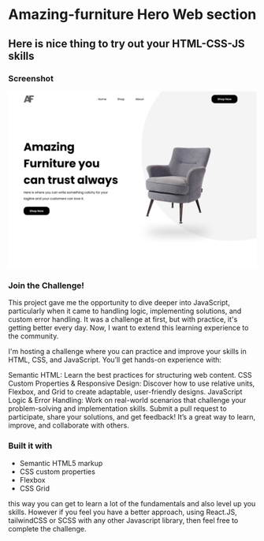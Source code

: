# Amazing-furniture Hero Web section

## Here is nice thing to try out your HTML-CSS-JS skills

### Screenshot

![Desktop Screens Solution](images/amazing.png)

### Join the Challenge!

This project gave me the opportunity to dive deeper into JavaScript, particularly when it came to handling logic, implementing solutions, and custom error handling. It was a challenge at first, but with practice, it's getting better every day. Now, I want to extend this learning experience to the community.

I'm hosting a challenge where you can practice and improve your skills in HTML, CSS, and JavaScript. You’ll get hands-on experience with:

Semantic HTML: Learn the best practices for structuring web content.
CSS Custom Properties & Responsive Design: Discover how to use relative units, Flexbox, and Grid to create adaptable, user-friendly designs.
JavaScript Logic & Error Handling: Work on real-world scenarios that challenge your problem-solving and implementation skills.
Submit a pull request to participate, share your solutions, and get feedback! It’s a great way to learn, improve, and collaborate with others.

### Built it with
- Semantic HTML5 markup
- CSS custom properties
- Flexbox
- CSS Grid

this way you can get to learn a lot of the fundamentals and also level up you skills. However if you feel you have a better approach, using React.JS, tailwindCSS or SCSS with any other Javascript library, then feel free to complete the challenge.

